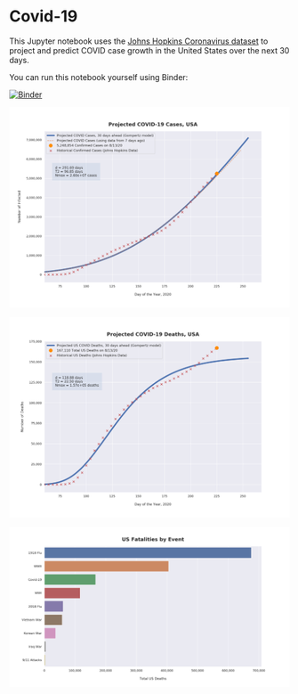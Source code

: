 # Covid-19

This Jupyter notebook uses the [Johns Hopkins Coronavirus dataset](https://github.com/CSSEGISandData/COVID-19/blob/master/README.md) to project and predict COVID case growth in the United States over the next 30 days.

You can run this notebook yourself using Binder:

[![Binder](https://mybinder.org/badge_logo.svg)](https://mybinder.org/v2/gh/bws428/covid-19/master?filepath=covid-projections.nbconvert.ipynb)

![Projected Cases plot](https://raw.githubusercontent.com/bws428/covid-19/master/charts/covid-8.13.20.png)

![Projected Deaths plot](https://raw.githubusercontent.com/bws428/covid-19/master/charts/covid-deaths-8.13.20.png)

![Casualties plot](https://raw.githubusercontent.com/bws428/covid-19/master/charts/casualties.png)

